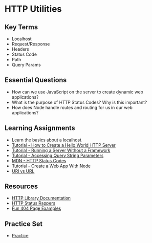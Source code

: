 # HTTP Utilities

## Key Terms
* Localhost
* Request/Response
* Headers
* Status Code
* Path
* Query Params

## Essential Questions
* How can we use JavaScript on the server to create dynamic web applications?
* What is the purpose of HTTP Status Codes? Why is this important?
* How does Node handle routes and routing for us in our web applications?  

## Learning Assignments
* Learn the basics about a [localhost](https://whatismyipaddress.com/localhost).
* [Tutorial - How to Create a Hello World HTTP Server](https://nodejs.org/en/knowledge/HTTP/servers/how-to-create-a-HTTP-server/)
* [Tutorial - Running a Server Without a Framework](https://developer.mozilla.org/en-US/docs/Learn/Server-side/Node_server_without_framework)
* [Tutorial - Accessing Query String Parameters](https://nodejs.org/en/knowledge/HTTP/clients/how-to-access-query-string-parameters/)
* [MDN - HTTP Status Codes](https://developer.mozilla.org/en-US/docs/Web/HTTP/Status)
* [Tutorial - Create a Web App With Node](https://ilovecoding.org/courses/nodejs/lessons/creating-a-simple-web-app-with-nodejs)
* [URI vs URL](https://danielmiessler.com/study/difference-between-uri-url/) 

## Resources
* [HTTP Library Documentation](https://nodejs.org/api/http.html)
* [HTTP Status Rappers](http://httpstatusrappers.com/)
* [Fun 404 Page Examples](https://optinmonster.com/best-404-page-examples/)

## Practice Set
+ [Practice](./practice/exercises.md)
